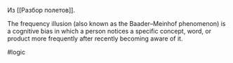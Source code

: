 Из [[Разбор полетов]]. 

The frequency illusion (also known as the Baader–Meinhof phenomenon) is a cognitive bias in which a person notices a specific concept, word, or product more frequently after recently becoming aware of it. 

#logic